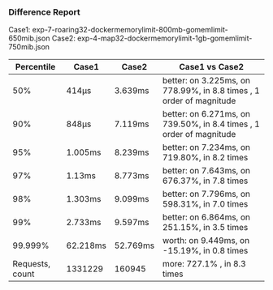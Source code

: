 ### Difference Report
Case1: exp-7-roaring32-dockermemorylimit-800mb-gomemlimit-650mib.json
Case2: exp-4-map32-dockermemorylimit-1gb-gomemlimit-750mib.json

|Percentile|Case1|Case2|Case1 vs Case2|
|---|---|---|---|
|50%|414µs|3.639ms|better: on 3.225ms, on 778.99%, in 8.8 times , 1 order of magnitude|
|90%|848µs|7.119ms|better: on 6.271ms, on 739.50%, in 8.4 times , 1 order of magnitude|
|95%|1.005ms|8.239ms|better: on 7.234ms, on 719.80%, in 8.2 times |
|97%|1.13ms|8.773ms|better: on 7.643ms, on 676.37%, in 7.8 times |
|98%|1.303ms|9.099ms|better: on 7.796ms, on 598.31%, in 7.0 times |
|99%|2.733ms|9.597ms|better: on 6.864ms, on 251.15%, in 3.5 times |
|99.999%|62.218ms|52.769ms|worth: on 9.449ms, on -15.19%, in 0.8 times |
|Requests, count|1331229|160945|more: 727.1% , in 8.3 times |

